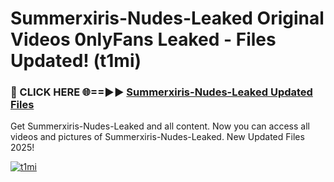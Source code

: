 # Summerxiris-Nudes-Leaked Original Videos 0nlyFans Leaked - Files Updated! (t1mi)

<h3>🔴 CLICK HERE 🌐==►► <a href="https://tinyurl.com/5h6xmrr3" rel="nofollow">Summerxiris-Nudes-Leaked Updated Files</a></h3>

Get Summerxiris-Nudes-Leaked and all content. Now you can access all videos and pictures of Summerxiris-Nudes-Leaked. New Updated Files 2025!

[![t1mi](https://i.imgur.com/KVD873Z.gif)](https://tinyurl.com/5h6xmrr3)
